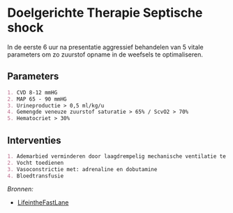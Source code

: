 Doelgerichte Therapie Septische shock
=====================================

In de eerste 6 uur na presentatie aggressief behandelen van 5 vitale parameters om zo zuurstof opname in de weefsels te optimaliseren.

Parameters
----------

```md
1. CVD 8-12 mmHG
2. MAP 65 - 90 mmHG
3. Urineproductie > 0,5 ml/kg/u
4. Gemengde veneuze zuurstof saturatie > 65% / ScvO2 > 70%
5. Hematocriet > 30%
```

Interventies
------------

```md
1. Ademarbied verminderen door laagdrempelig mechanische ventilatie te gebruiken
2. Vocht toedienen
3. Vasoconstrictie met: adrenaline en dobutamine
4. Bloedtransfusie
```

*Bronnen:*  
- [LifeintheFastLane](http://lifeinthefastlane.com/ccc/early-goal-directed-therapy-in-sepsis/)
